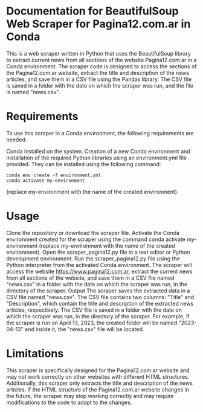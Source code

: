 # Documentation for BeautifulSoup Web Scraper for Pagina12.com.ar in Conda

This is a web scraper written in Python that uses the BeautifulSoup library to extract current news from all sections of the website Pagina12.com.ar in a Conda environment. The scraper code is designed to access the sections of the Pagina12.com.ar website, extract the title and description of the news articles, and save them in a CSV file using the Pandas library. The CSV file is saved in a folder with the date on which the scraper was run, and the file is named "news.csv".

# Requirements

To use this scraper in a Conda environment, the following requirements are needed:

Conda installed on the system.
Creation of a new Conda environment and installation of the required Python libraries using an environment.yml file provided. They can be installed using the following command:
```
conda env create -f environment.yml
conda activate my-environment
```
(replace my-environment with the name of the created environment).

# Usage
Clone the repository or download the scraper file.
Activate the Conda environment created for the scraper using the command conda activate my-environment (replace my-environment with the name of the created environment).
Open the scraper_pagina12.py file in a text editor or Python development environment.
Run the scraper_pagina12.py file using the Python interpreter from the activated Conda environment.
The scraper will access the website https://www.pagina12.com.ar, extract the current news from all sections of the website, and save them in a CSV file named "news.csv" in a folder with the date on which the scraper was run, in the directory of the scraper.
Output
The scraper saves the extracted data in a CSV file named "news.csv". The CSV file contains two columns: "Title" and "Description", which contain the title and description of the extracted news articles, respectively. The CSV file is saved in a folder with the date on which the scraper was run, in the directory of the scraper. For example, if the scraper is run on April 13, 2023, the created folder will be named "2023-04-13" and inside it, the "news.csv" file will be located.

# Limitations
This scraper is specifically designed for the Pagina12.com.ar website and may not work correctly on other websites with different HTML structures. Additionally, this scraper only extracts the title and description of the news articles. If the HTML structure of the Pagina12.com.ar website changes in the future, the scraper may stop working correctly and may require modifications to the code to adapt to the changes.